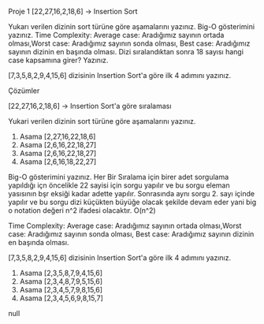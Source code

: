 Proje 1
[22,27,16,2,18,6] -> Insertion Sort

Yukarı verilen dizinin sort türüne göre aşamalarını yazınız.
Big-O gösterimini yazınız.
Time Complexity: Average case: Aradığımız sayının ortada olması,Worst case: Aradığımız sayının sonda olması, Best case: Aradığımız sayının dizinin en başında olması.
Dizi sıralandıktan sonra 18 sayısı hangi case kapsamına girer? Yazınız.


[7,3,5,8,2,9,4,15,6] dizisinin Insertion Sort'a göre ilk 4 adımını yazınız.

Çözümler

[22,27,16,2,18,6] -> Insertion Sort'a göre sıralaması

Yukari verilen dizinin sort türüne göre aşamalarını yazınız.
1. Asama [2,27,16,22,18,6]
2. Asama [2,6,16,22,18,27] 
3. Asama [2,6,16,22,18,27]
4. Asama [2,6,16,18,22,27]


Big-O gösterimini yazınız.
Her Bir Sıralama için birer adet sorgulama yapıldığı içn öncelikle 22 sayisi için sorgu yapılır ve bu sorgu eleman yasısının bşr eksiği kadar adette yapılır. 
Sonrasında aynı sorgu 2. sayı içinde yapılır ve bu sorgu dizi küçükten büyüğe olacak şekilde devam eder yani big o notation değeri n^2 ifadesi olacaktır.
O(n^2)

Time Complexity: Average case: Aradığımız sayının ortada olması,Worst case: Aradığımız sayının sonda olması, Best case: Aradığımız sayının dizinin en başında olması.




[7,3,5,8,2,9,4,15,6] dizisinin Insertion Sort'a göre ilk 4 adımını yazınız.
1. Asama [2,3,5,8,7,9,4,15,6]
2. Asama [2,3,4,8,7,9,5,15,6]
3. Asama [2,3,4,5,7,9,8,15,6]
4. Asama [2,3,4,5,6,9,8,15,7]



null
